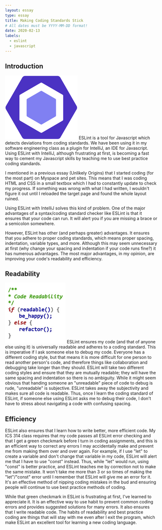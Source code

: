 ```yaml
---
layout: essay
type: essay
title: Making Coding Standards Stick
# All dates must be YYYY-MM-DD format!
date: 2020-02-13
labels:
  - eslint
  - javascript
---
```

## Introduction
<img class="ui small right floated image" src="../images/eslint.png">
ESLint is a tool for Javascript which detects deviations from coding standards. We have been using it in my software engineering class as a plugin for IntelliJ, an IDE for Javascript. Using ESLint with IntelliJ, although frustrating at first, is becoming a fast way to cement my Javascript skills by teaching me to use best practice coding standards.

I mentioned in a previous essay (Unlikely Origins) that I started coding (for the most part) on Myspace and pet sites. This means that I was coding HTML and CSS in a small textbox which I had to constantly update to check my progress. If something was wrong with what I had written, I wouldn't figure it out until I reloaded the target page and found the whole layout ruined.

Using ESLint with IntelliJ solves this kind of problem. One of the major advantages of a syntax/coding standard checker like ESLint is that it ensures that your code can run. It will alert you if you are missing a brace or a semicolon somewhere.

However, ESLint has other (and perhaps greater) advantages. It ensures that you adhere to proper coding standards, which means proper spacing, indentation, variable types, and more. Although this may seem unnecessary at first (why change your spacing and indentation if your code runs fine?) it has numerous advantages. The most major advantages, in my opinion, are improving your code's readability and efficiency.

## Readability
<img class="ui small left floated image" src="../images/readability.jpg">
ESLint ensures my code (and that of anyone else using it) is universally readable and adheres to a coding standard. This is imperative if I ask someone else to debug my code. Everyone has a different coding style, but that means it is more difficult for one person to read another person's code, and therefore things like collaboration and debugging take longer than they should. ESLint will take two different coding styles and ensure that they are mutually readable; they will have the same spacing and indentation so there is no ambiguity. While it might seem obvious that handing someone an "unreadable" piece of code to debug is rude, "unreadable" is subjective. ESLint takes away the subjectivity and makes sure all code is readable. Thus, once I learn the coding standard of ESLint, if someone else using ESLint asks me to debug their code, I don't have to stress about navigating a code with confusing spacing.

## Efficiency
ESLint also ensures that I learn how to write better, more efficient code. My ICS 314 class requires that my code passes all ESLint error checking and that I get a green checkmark before I turn in coding assignments, and this is an efficient way to correct any errors I may accidentally make and prevent me from making them over and over again. For example, if I use "let" to create a variable and don't change that variable in my code, ESLint will alert me that I have to use "const" instead. Thus, while "let" would run, using "const" is better practice, and ESLint teaches me by correction not to make the same mistake. It won't take me more than 3 or so times of making the "let"/"const" error until I remember that ESLint will give me an error for it. It's an effective method of nipping coding mistakes in the bud and ensuring people will continue to use best practice methods of coding.

While that green checkmark in ESLint is frustrating at first, I've learned to appreciate it. It is an effective way to use habit to prevent common coding errors and provides suggested solutions for many errors. It also ensures that I write readable code. The habits of readability and best practice coding are things that will stay with me even after I exit the program, which make ESLint an excellent tool for learning a new coding language.
